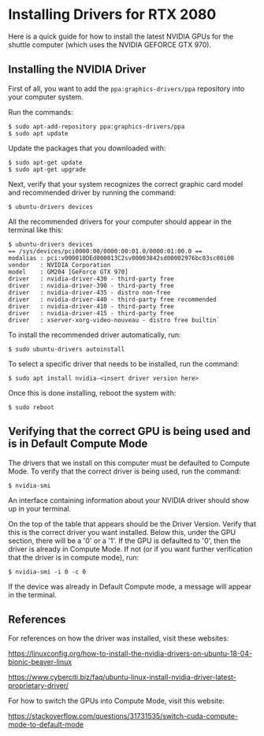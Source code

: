 # Installing Drivers for RTX 2080

Here is a quick guide for how to install the latest NVIDIA GPUs for the shuttle computer (which uses the NVIDIA GEFORCE GTX 970).

## Installing the NVIDIA Driver
First of all, you want to add the `ppa:graphics-drivers/ppa` repository into your computer system.

Run the commands:

    $ sudo apt-add-repository ppa:graphics-drivers/ppa
    $ sudo apt update

Update the packages that you downloaded with:

    $ sudo apt-get update
    $ sudo apt-get upgrade

Next, verify that your system recognizes the correct graphic card model and recommended driver by running the command:

    $ ubuntu-drivers devices

All the recommended drivers for your computer should appear in the terminal like this:

    $ ubuntu-drivers devices
    == /sys/devices/pci0000:00/0000:00:01.0/0000:01:00.0 ==
    modalias : pci:v000010DEd000013C2sv00003842sd00002976bc03sc00i00
    vendor   : NVIDIA Corporation
    model    : GM204 [GeForce GTX 970]
    driver   : nvidia-driver-430 - third-party free
    driver   : nvidia-driver-390 - third-party free
    driver   : nvidia-driver-435 - distro non-free
    driver   : nvidia-driver-440 - third-party free recommended
    driver   : nvidia-driver-410 - third-party free
    driver   : nvidia-driver-415 - third-party free
    driver   : xserver-xorg-video-nouveau - distro free builtin`

To install the recommended driver automatically, run:

    $ sudo ubuntu-drivers autoinstall

To select a specific driver that needs to be installed, run the command:

    $ sudo apt install nvidia-<insert driver version here>

Once this is done installing, reboot the system with:

    $ sudo reboot

## Verifying that the correct GPU is being used and is in Default Compute Mode

The drivers that we install on this computer must be defaulted to Compute Mode. To verify that the correct driver is being used, run the command:

    $ nvidia-smi

An interface containing information about your NVIDIA driver should show up in your terminal.

On the top of the table that appears should be the Driver Version. Verify that this is the correct driver you want installed. Below this, under the GPU section, there will be a '0' or a '1'. If the GPU is defaulted to '0', then the driver is already in Compute Mode. If not (or if you want further verification that the driver is in compute mode), run:

    $ nvidia-smi -i 0 -c 0

If the device was already in Default Compute mode, a message will appear in the terminal.

## References
For references on how the driver was installed, visit these websites:

<https://linuxconfig.org/how-to-install-the-nvidia-drivers-on-ubuntu-18-04-bionic-beaver-linux>

<https://www.cyberciti.biz/faq/ubuntu-linux-install-nvidia-driver-latest-proprietary-driver/>

For how to switch the GPUs into Compute Mode, visit this website:

<https://stackoverflow.com/questions/31731535/switch-cuda-compute-mode-to-default-mode>
